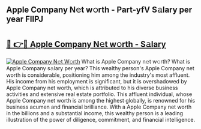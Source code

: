 ## Apple Company N𝚎t w𝚘rth - Part-yfV S𝚊lary per year FllPJ

# <h2><a href="http://gc1givt.nevu.top/?p=Apple+Company">🔗 👉🔴 Apple Company N𝚎t w𝚘rth - S𝚊lary</a></h2>

[![Apple Company N𝚎t W𝚘rth](https://i.imgur.com/Oavwk0R.jpeg)](http://gc1givt.nevu.top/?p=Apple+Company)
What is Apple Company n𝚎t w𝚘rth? What is Apple Company s𝚊lary per year?
This wealthy person's Apple Company net worth is considerable, positioning him among the industry's most affluent. His income from his employment is significant, but it is overshadowed by Apple Company net worth, which is attributed to his diverse business activities and extensive real estate portfolio. This affluent individual, whose Apple Company net worth is among the highest globally, is renowned for his business acumen and financial brilliance. With a Apple Company net worth in the billions and a substantial income, this wealthy person is a leading illustration of the power of diligence, commitment, and financial intelligence.

